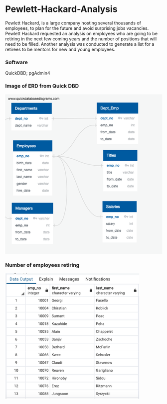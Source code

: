 # Pewlett-Hackard-Analysis

Pewlett Hackard, is a  large company hosting several thousands of employees, to plan for the future and avoid surprising jobs vacancies. Pewlett Hackard requested an analysis on employees who are going to be retiring in the next few coming years and the number of positions that will need to be filled. Another analysis was conducted to generate a list for a retirees to be mentors for new and young employees.


### Software 
QuickDBD; 
pgAdmin4

### Image of ERD from Quick DBD

![erd](https://github.com/Samira786/Pewlett-Hackard-Analysis/blob/master/QuickDBD-export%20.png)

### Number of employees retiring

![retiring](https://github.com/Samira786/Pewlett-Hackard-Analysis/blob/master/retiring%20employees.png)
